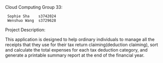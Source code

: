 
Cloud Computing Group 33:
   
     Sophie Sha    s3742024
     Wenshuo Wang  s3729628


Project Description:

This application is designed to help ordinary individuals to manage all the receipts that they use for 
their tax return claiming(deduction claiming), sort and calculate the total expenses for each tax deduction category, 
and generate a printable summary report at the end of the financial year. 

